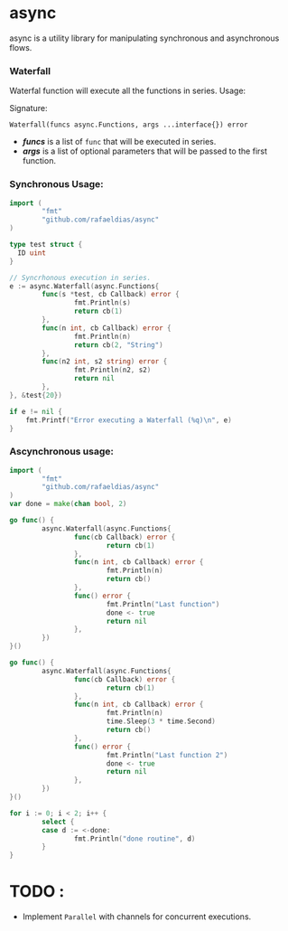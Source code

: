 # async

async is a utility library for manipulating synchronous and asynchronous flows.

### Waterfall
Waterfal function will execute all the functions in series. Usage:

Signature:
```
Waterfall(funcs async.Functions, args ...interface{}) error
```
- ***funcs*** is a list of `func` that will be executed in series.
- ***args*** is a list of optional parameters that will be passed to the first function.

### Synchronous Usage:
```go
import (
        "fmt"
        "github.com/rafaeldias/async"
)

type test struct {
  ID uint
}

// Syncrhonous execution in series.
e := async.Waterfall(async.Functions{
        func(s *test, cb Callback) error {
                fmt.Println(s)
                return cb(1)
        },
        func(n int, cb Callback) error {
                fmt.Println(n)
                return cb(2, "String")
        },
        func(n2 int, s2 string) error {
                fmt.Println(n2, s2)
                return nil
        },
}, &test{20})

if e != nil {
    fmt.Printf("Error executing a Waterfall (%q)\n", e)
}
```

### Ascynchronous usage:
```go
import (
        "fmt"
        "github.com/rafaeldias/async"
)
var done = make(chan bool, 2)

go func() {
        async.Waterfall(async.Functions{
                func(cb Callback) error {
                        return cb(1)
                },
                func(n int, cb Callback) error {
                        fmt.Println(n)
                        return cb()
                },
                func() error {
                        fmt.Println("Last function")
                        done <- true
                        return nil
                },
        })
}()

go func() {
        async.Waterfall(async.Functions{
                func(cb Callback) error {
                        return cb(1)
                },
                func(n int, cb Callback) error {
                        fmt.Println(n)
                        time.Sleep(3 * time.Second)
                        return cb()
                },
                func() error {
                        fmt.Println("Last function 2")
                        done <- true
                        return nil
                },
        })
}()

for i := 0; i < 2; i++ {
        select {
        case d := <-done:
                fmt.Println("done routine", d)
        }
}

```
# TODO :
- Implement `Parallel` with channels for concurrent executions.

